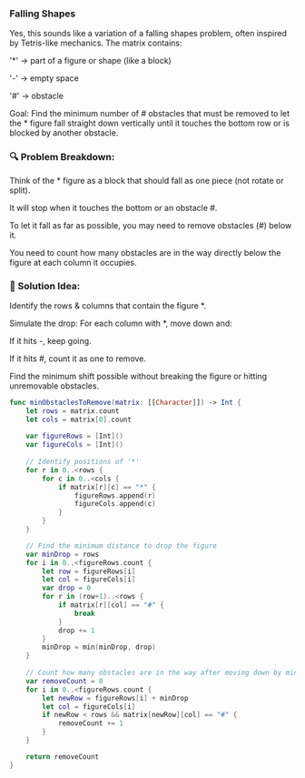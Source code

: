 ### Falling Shapes
Yes, this sounds like a variation of a falling shapes problem, often inspired by Tetris-like mechanics. The matrix contains:

'*' → part of a figure or shape (like a block)

'-' → empty space

'#' → obstacle

Goal:
Find the minimum number of # obstacles that must be removed to let the * figure fall straight down vertically until it touches the bottom row or is blocked by another obstacle.

### 🔍 Problem Breakdown:
Think of the * figure as a block that should fall as one piece (not rotate or split).

It will stop when it touches the bottom or an obstacle #.

To let it fall as far as possible, you may need to remove obstacles (#) below it.

You need to count how many obstacles are in the way directly below the figure at each column it occupies.

### 🧠 Solution Idea:
Identify the rows & columns that contain the figure *.

Simulate the drop: For each column with *, move down and:

If it hits -, keep going.

If it hits #, count it as one to remove.

Find the minimum shift possible without breaking the figure or hitting unremovable obstacles.

```swift
func minObstaclesToRemove(matrix: [[Character]]) -> Int {
    let rows = matrix.count
    let cols = matrix[0].count
    
    var figureRows = [Int]()
    var figureCols = [Int]()
    
    // Identify positions of '*'
    for r in 0..<rows {
        for c in 0..<cols {
            if matrix[r][c] == "*" {
                figureRows.append(r)
                figureCols.append(c)
            }
        }
    }

    // Find the minimum distance to drop the figure
    var minDrop = rows
    for i in 0..<figureRows.count {
        let row = figureRows[i]
        let col = figureCols[i]
        var drop = 0
        for r in (row+1)..<rows {
            if matrix[r][col] == "#" {
                break
            }
            drop += 1
        }
        minDrop = min(minDrop, drop)
    }
    
    // Count how many obstacles are in the way after moving down by minDrop
    var removeCount = 0
    for i in 0..<figureRows.count {
        let newRow = figureRows[i] + minDrop
        let col = figureCols[i]
        if newRow < rows && matrix[newRow][col] == "#" {
            removeCount += 1
        }
    }

    return removeCount
}
```
